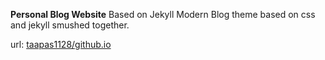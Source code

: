 **Personal Blog Website**
Based on Jekyll Modern Blog theme based on css and jekyll smushed together.

url: [taapas1128/github.io](http://taapas1128/github.io)


